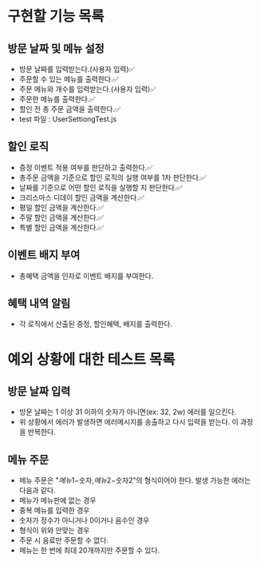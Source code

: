 # 구현할 기능 목록

## 방문 날짜 및 메뉴 설정

- 방문 날짜를 입력받는다.(사용자 입력)✅
- 주문할 수 있는 메뉴를 출력한다.✅
- 주문 메뉴와 개수를 입력받는다.(사용자 입력)✅
- 주문한 메뉴를 출력한다.✅
- 할인 전 총 주문 금액을 출력한다.✅
- test 파일 : UserSettiongTest.js

## 할인 로직

- 증정 이벤트 적용 여부를 판단하고 출력한다.✅
- 총주문 금액을 기준으로 할인 로직의 실행 여부를 1차 판단한다.✅
- 날짜를 기준으로 어떤 할인 로직을 실행할 지 판단한다.✅
- 크리스마스 디데이 할인 금액을 계산한다.✅
- 평일 할인 금액을 계산한다.✅
- 주말 할인 금액을 계산한다.✅
- 특별 할인 금액을 계산한다.✅

## 이벤트 배지 부여

- 총혜택 금액을 인자로 이벤트 배지를 부여한다.

## 혜택 내역 알림

- 각 로직에서 산출된 증정, 할인혜택, 배지를 출력한다.

# 예외 상황에 대한 테스트 목록

## 방문 날짜 입력

- 방문 날짜는 1 이상 31 이하의 숫자가 아니면(ex: 32, 2w) 에러를 일으킨다.
- 위 상황에서 에러가 발생하면 에러메시지를 송출하고 다시 입력을 받는다. 이 과정을 반복한다.

## 메뉴 주문

- 메뉴 주문은 "$메뉴1-$숫자,$메뉴2-$숫자2"의 형식이어야 한다. 발생 가능한 에러는 다음과 같다.
- 메뉴가 메뉴판에 없는 경우
- 중복 메뉴를 입력한 경우
- 숫자가 정수가 아니거나 0이거나 음수인 경우
- 형식이 위와 안맞는 경우
- 주문 시 음료만 주문할 수 없다.
- 메뉴는 한 번에 최대 20개까지만 주문할 수 있다.
